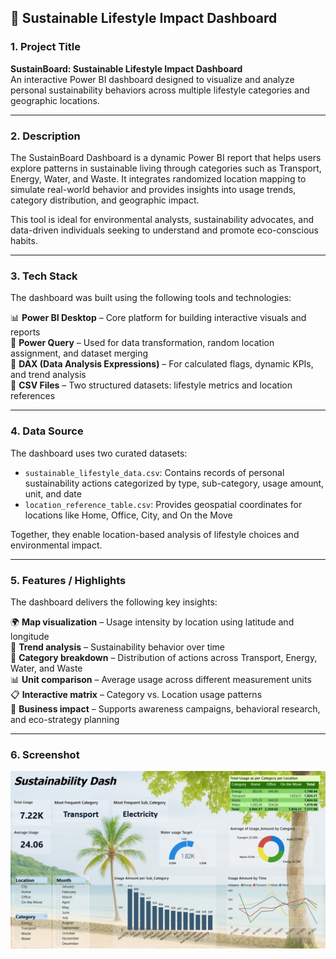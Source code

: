 ## 🌱 Sustainable Lifestyle Impact Dashboard

### 1. Project Title  
**SustainBoard: Sustainable Lifestyle Impact Dashboard**  
An interactive Power BI dashboard designed to visualize and analyze personal sustainability behaviors across multiple lifestyle categories and geographic locations.

---

### 2. Description  
The SustainBoard Dashboard is a dynamic Power BI report that helps users explore patterns in sustainable living through categories such as Transport, Energy, Water, and Waste. It integrates randomized location mapping to simulate real-world behavior and provides insights into usage trends, category distribution, and geographic impact.

This tool is ideal for environmental analysts, sustainability advocates, and data-driven individuals seeking to understand and promote eco-conscious habits.

---

### 3. Tech Stack  
The dashboard was built using the following tools and technologies:

📊 **Power BI Desktop** – Core platform for building interactive visuals and reports  
🔄 **Power Query** – Used for data transformation, random location assignment, and dataset merging  
📐 **DAX (Data Analysis Expressions)** – For calculated flags, dynamic KPIs, and trend analysis  
📑 **CSV Files** – Two structured datasets: lifestyle metrics and location references

---

### 4. Data Source  
The dashboard uses two curated datasets:

- `sustainable_lifestyle_data.csv`: Contains records of personal sustainability actions categorized by type, sub-category, usage amount, unit, and date  
- `location_reference_table.csv`: Provides geospatial coordinates for locations like Home, Office, City, and On the Move

Together, they enable location-based analysis of lifestyle choices and environmental impact.

---

### 5. Features / Highlights  
The dashboard delivers the following key insights:

🌍 **Map visualization** – Usage intensity by location using latitude and longitude  
📅 **Trend analysis** – Sustainability behavior over time  
🍰 **Category breakdown** – Distribution of actions across Transport, Energy, Water, and Waste  
📊 **Unit comparison** – Average usage across different measurement units  
📋 **Interactive matrix** – Category vs. Location usage patterns  
🎯 **Business impact** – Supports awareness campaigns, behavioral research, and eco-strategy planning

---

### 6. Screenshot
![Here is the dashboard screenshot](https://github.com/sanikasatavi/sustainability-dashboard/blob/main/sustainability-dash%20(2).png)
